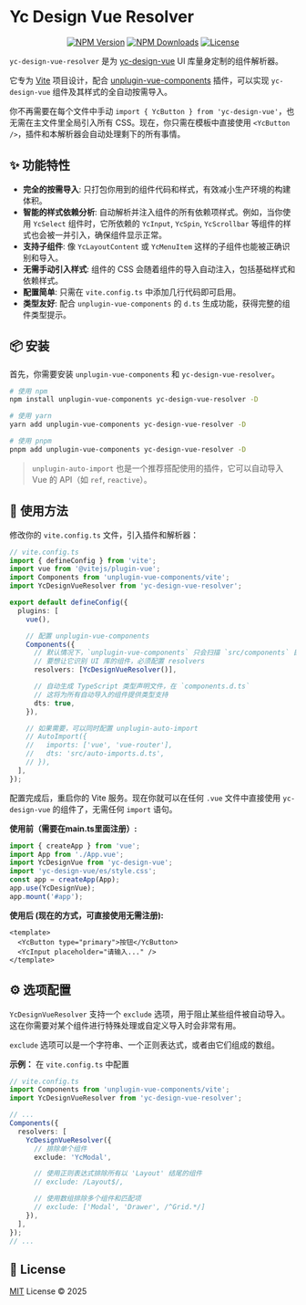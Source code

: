 # Yc Design Vue Resolver

<p align="center">
  <a href="https://www.npmjs.com/package/yc-design-vue-resolver" target="_blank"><img src="https://img.shields.io/npm/v/yc-design-vue-resolver.svg" alt="NPM Version"></a>
  <a href="https://www.npmjs.com/package/yc-design-vue-resolver" target="_blank"><img src="https://img.shields.io/npm/dt/yc-design-vue-resolver.svg" alt="NPM Downloads"></a>
  <a href="./LICENSE" target="_blank"><img src="https://img.shields.io/github/license/your-github-username/yc-design-vue-resolver.svg" alt="License"></a>
</p>

`yc-design-vue-resolver` 是为 [yc-design-vue](https://yc-design-vue.cloud) UI 库量身定制的组件解析器。

它专为 [Vite](https://vitejs.dev/) 项目设计，配合 [unplugin-vue-components](https://github.com/antfu/unplugin-vue-components) 插件，可以实现 `yc-design-vue` 组件及其样式的全自动按需导入。

你不再需要在每个文件中手动 `import { YcButton } from 'yc-design-vue'`，也无需在主文件里全局引入所有 CSS。现在，你只需在模板中直接使用 `<YcButton />`，插件和本解析器会自动处理剩下的所有事情。

## ✨ 功能特性

- **完全的按需导入**: 只打包你用到的组件代码和样式，有效减小生产环境的构建体积。
- **智能的样式依赖分析**: 自动解析并注入组件的所有依赖项样式。例如，当你使用 `YcSelect` 组件时，它所依赖的 `YcInput`, `YcSpin`, `YcScrollbar` 等组件的样式也会被一并引入，确保组件显示正常。
- **支持子组件**: 像 `YcLayoutContent` 或 `YcMenuItem` 这样的子组件也能被正确识别和导入。
- **无需手动引入样式**: 组件的 CSS 会随着组件的导入自动注入，包括基础样式和依赖样式。
- **配置简单**: 只需在 `vite.config.ts` 中添加几行代码即可启用。
- **类型友好**: 配合 `unplugin-vue-components` 的 `d.ts` 生成功能，获得完整的组件类型提示。

## 📦 安装

首先，你需要安装 `unplugin-vue-components` 和 `yc-design-vue-resolver`。

```bash
# 使用 npm
npm install unplugin-vue-components yc-design-vue-resolver -D

# 使用 yarn
yarn add unplugin-vue-components yc-design-vue-resolver -D

# 使用 pnpm
pnpm add unplugin-vue-components yc-design-vue-resolver -D
```

> `unplugin-auto-import` 也是一个推荐搭配使用的插件，它可以自动导入 Vue 的 API（如 `ref`, `reactive`）。

## 🚀 使用方法

修改你的 `vite.config.ts` 文件，引入插件和解析器：

```typescript
// vite.config.ts
import { defineConfig } from 'vite';
import vue from '@vitejs/plugin-vue';
import Components from 'unplugin-vue-components/vite';
import YcDesignVueResolver from 'yc-design-vue-resolver';

export default defineConfig({
  plugins: [
    vue(),

    // 配置 unplugin-vue-components
    Components({
      // 默认情况下，`unplugin-vue-components` 只会扫描 `src/components` 目录
      // 要想让它识别 UI 库的组件，必须配置 resolvers
      resolvers: [YcDesignVueResolver()],

      // 自动生成 TypeScript 类型声明文件，在 `components.d.ts`
      // 这将为所有自动导入的组件提供类型支持
      dts: true,
    }),

    // 如果需要，可以同时配置 unplugin-auto-import
    // AutoImport({
    //   imports: ['vue', 'vue-router'],
    //   dts: 'src/auto-imports.d.ts',
    // }),
  ],
});
```

配置完成后，重启你的 Vite 服务。现在你就可以在任何 `.vue` 文件中直接使用 `yc-design-vue` 的组件了，无需任何 `import` 语句。

**使用前（需要在main.ts里面注册）:**

```typescript
import { createApp } from 'vue';
import App from './App.vue';
import YcDesignVue from 'yc-design-vue';
import 'yc-design-vue/es/style.css';
const app = createApp(App);
app.use(YcDesignVue);
app.mount('#app');
```

**使用后 (现在的方式，可直接使用无需注册):**

```vue
<template>
  <YcButton type="primary">按钮</YcButton>
  <YcInput placeholder="请输入..." />
</template>
```

## ⚙️ 选项配置

`YcDesignVueResolver` 支持一个 `exclude` 选项，用于阻止某些组件被自动导入。这在你需要对某个组件进行特殊处理或自定义导入时会非常有用。

`exclude` 选项可以是一个字符串、一个正则表达式，或者由它们组成的数组。

**示例：** 在 `vite.config.ts` 中配置

```typescript
// vite.config.ts
import Components from 'unplugin-vue-components/vite';
import YcDesignVueResolver from 'yc-design-vue-resolver';

// ...
Components({
  resolvers: [
    YcDesignVueResolver({
      // 排除单个组件
      exclude: 'YcModal',

      // 使用正则表达式排除所有以 'Layout' 结尾的组件
      // exclude: /Layout$/,

      // 使用数组排除多个组件和匹配项
      // exclude: ['Modal', 'Drawer', /^Grid.*/]
    }),
  ],
});
// ...
```

## 📄 License

[MIT](./LICENSE) License © 2025
